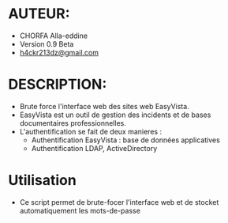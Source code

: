 # AUTEUR:
 - CHORFA Alla-eddine
 - Version 0.9 Beta
 - h4ckr213dz@gmail.com

# DESCRIPTION:
 - Brute force l'interface web des sites web EasyVista.
 - EasyVista est un outil de gestion des incidents et de bases documentaires professionnelles.
 - L'authentification se fait de deux manieres :
	 - Authentification EasyVista : base de données applicatives
	 - Authentification LDAP, ActiveDirectory

# Utilisation
 - Ce script permet de brute-focer l'interface web et de stocket automatiquement les mots-de-passe
